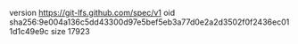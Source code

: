 version https://git-lfs.github.com/spec/v1
oid sha256:9e004a136c5dd43300d97e5bef5eb3a77d0e2a2d3502f0f2436ec011d1c49e9c
size 17923
